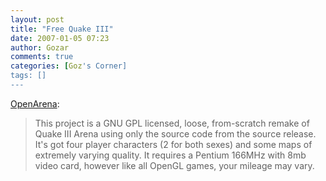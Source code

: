 ```yaml
---
layout: post
title: "Free Quake III"
date: 2007-01-05 07:23
author: Gozar
comments: true
categories: [Goz's Corner]
tags: []
---
```

<a href="http://openarena.ws/?about">OpenArena</a>:
<blockquote>This project is a GNU GPL licensed, loose, from-scratch remake of Quake III Arena using only the source code from the source release. It's got four player characters (2 for both sexes) and some maps of extremely varying quality. It requires a Pentium 166MHz with 8mb video card, however like all OpenGL games, your mileage may vary.</blockquote>

